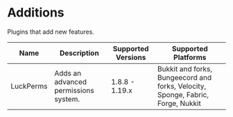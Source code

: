 # Additions

Plugins that add new features.

| Name | Description | Supported Versions | Supported Platforms |
| ---- | ----------- | ------------------ | ------------------- |
| LuckPerms | Adds an advanced permissions system. | 1.8.8 - 1.19.x | Bukkit and forks, Bungeecord and forks, Velocity, Sponge, Fabric, Forge, Nukkit |
